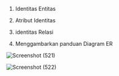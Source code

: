 1. Identitas Entitas

2. Atribut Identitas

3. identitas Relasi

4. Menggambarkan panduan Diagram ER
   
![Screenshot (521)](https://github.com/faizal-ibrahim/Basis-Data.md/assets/160212743/d3b6566d-f28f-4d91-82c9-6467f6cc9697)

![Screenshot (522)](https://github.com/faizal-ibrahim/Basis-Data.md/assets/160212743/d59c4dd7-32e5-46d0-9339-2e53192e3ac1)
